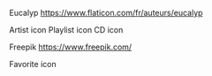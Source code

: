 Eucalyp https://www.flaticon.com/fr/auteurs/eucalyp

Artist icon
Playlist icon
CD icon

Freepik  https://www.freepik.com/

Favorite icon
